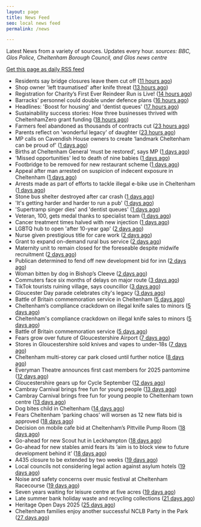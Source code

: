 ```yaml
---
layout: page
title: News Feed
seo: local news feed
permalink: /news

---
```


Latest News from a variety of sources. Updates every hour.
_sources: BBC, Glos Police, Cheltenham Borough Council, and Glos news centre_

[Get this page as daily RSS feed](/daily.rss)

<!-- news_marker starts -->
- Residents say bridge closures leave them cut off ([11 hours ago](https://www.bbc.com/news/articles/c8rvj1p6zllo?at_medium=RSS&at_campaign=rss))
- Shop owner 'left traumatised' after knife threat ([13 hours ago](https://www.bbc.com/news/articles/cpd9n86q311o?at_medium=RSS&at_campaign=rss))
- Registration for Charity’s First Ever Reindeer Run is Live! ([14 hours ago](https://gloucesternewscentre.co.uk/registration-for-charitys-first-ever-reindeer-run-is-live/))
- Barracks' personnel could double under defence plans ([16 hours ago](https://www.bbc.com/news/articles/ckg68z72m6zo?at_medium=RSS&at_campaign=rss))
- Headlines: 'Boost for housing' and 'dentist queues' ([17 hours ago](https://www.bbc.com/news/articles/cpd9n69y10no?at_medium=RSS&at_campaign=rss))
- Sustainability success stories: How three businesses thrived with CheltenhamZero grant funding ([18 hours ago](https://www.cheltenham.gov.uk/news/article/3046/sustainability_success_stories_how_three_businesses_thrived_with_cheltenhamzero_grant_funding))
- Farmers feel abandoned as thousands of contracts cut ([23 hours ago](https://www.bbc.com/news/articles/c4g9q7y8gj3o?at_medium=RSS&at_campaign=rss))
- Parents reflect on 'wonderful legacy' of daughter ([23 hours ago](https://www.bbc.com/news/articles/c33rvzxjr23o?at_medium=RSS&at_campaign=rss))
- MP calls on Cavendish House owners to create ‘landmark Cheltenham can be proud of’ ([1 days ago](https://gloucesternewscentre.co.uk/mp-calls-on-cavendish-house-owners-to-create-landmark-cheltenham-can-be-proud-of/))
- Births at Cheltenham General ‘must be restored’, says MP ([1 days ago](https://gloucesternewscentre.co.uk/births-at-cheltenham-general-must-be-restored-says-mp/))
- 'Missed opportunities' led to death of nine babies ([1 days ago](https://www.bbc.com/news/articles/c3rvqd7v52ro?at_medium=RSS&at_campaign=rss))
- Footbridge to be removed for new restaurant scheme ([1 days ago](https://gloucesternewscentre.co.uk/footbridge-to-be-removed-for-new-restaurant-scheme/))
- Appeal after man arrested on suspicion of indecent exposure in Cheltenham ([1 days ago](https://gloucesternewscentre.co.uk/appeal-after-man-arrested-on-suspicion-of-indecent-exposure-in-cheltenham/))
- Arrests made as part of efforts to tackle illegal e-bike use in Cheltenham ([1 days ago](https://gloucesternewscentre.co.uk/arrests-made-as-part-of-efforts-to-tackle-illegal-e-bike-use-in-cheltenham/))
- Stone bus shelter destroyed after car crash ([1 days ago](https://www.bbc.com/news/articles/cwyw9ykd07mo?at_medium=RSS&at_campaign=rss))
- 'It's getting harder and harder to run a pub' ([1 days ago](https://www.bbc.com/news/articles/crme2jr3j2vo?at_medium=RSS&at_campaign=rss))
- 'Supertramp singer dies' and 'dentist queues' ([1 days ago](https://www.bbc.com/news/articles/cgkn1l1ky58o?at_medium=RSS&at_campaign=rss))
- Veteran, 100, gets medal thanks to specialist team ([1 days ago](https://www.bbc.com/news/articles/ckgej35pnpyo?at_medium=RSS&at_campaign=rss))
- Cancer treatment times halved with new injection ([1 days ago](https://www.bbc.com/news/articles/clyjlxzlky0o?at_medium=RSS&at_campaign=rss))
- LGBTQ hub to open 'after 10-year gap' ([2 days ago](https://www.bbc.com/news/articles/crmez3y8vveo?at_medium=RSS&at_campaign=rss))
- Nurse given prestigious title for care work ([2 days ago](https://www.bbc.com/news/articles/cm2dze3jv89o?at_medium=RSS&at_campaign=rss))
- Grant to expand on-demand rural bus service ([2 days ago](https://www.bbc.com/news/articles/cp8j1mr17lvo?at_medium=RSS&at_campaign=rss))
- Maternity unit to remain closed for the foreseable despite midwife recruitment ([2 days ago](https://gloucesternewscentre.co.uk/maternity-unit-to-remain-closed-for-the-foreseable-despite-midwife-recruitment/))
- Publican determined to fend off new development bid for inn ([2 days ago](https://gloucesternewscentre.co.uk/publican-determined-to-fend-off-new-development-bid-for-inn/))
- Woman bitten by dog in Bishop’s Cleeve ([2 days ago](https://gloucesternewscentre.co.uk/woman-bitten-by-dog-in-bishops-cleeve/))
- Commuters face six months of delays on major route ([3 days ago](https://www.bbc.com/news/articles/cm2zy77xwn1o?at_medium=RSS&at_campaign=rss))
- TikTok tourists ruining village, says councillor ([3 days ago](https://www.bbc.com/news/articles/c3e792xlk0wo?at_medium=RSS&at_campaign=rss))
- Gloucester Day parade celebrates city's legacy ([3 days ago](https://www.bbc.com/news/articles/c2dng2kj9k2o?at_medium=RSS&at_campaign=rss))
- Battle of Britain commemoration service in Cheltenham ([5 days ago](https://gloucesternewscentre.co.uk/battle-of-britain-commemoration-service-in-cheltenham/))
- Cheltenham’s compliance crackdown on illegal knife sales to minors ([5 days ago](https://gloucesternewscentre.co.uk/cheltenhams-compliance-crackdown-on-illegal-knife-sales-to-minors/))
- Cheltenham's compliance crackdown on illegal knife sales to minors ([5 days ago](https://www.cheltenham.gov.uk/news/article/3045/cheltenhams_compliance_crackdown_on_illegal_knife_sales_to_minors))
- Battle of Britain commemoration service ([5 days ago](https://www.cheltenham.gov.uk/news/article/3044/battle_of_britain_commemoration_service))
- Fears grow over future of Gloucestershire Airport ([7 days ago](https://gloucesternewscentre.co.uk/fears-grow-over-future-of-gloucestershire-airport/))
- Stores in Gloucestershire sold knives and vapes to under-18s ([7 days ago](https://gloucesternewscentre.co.uk/stores-in-gloucestershire-sold-knives-and-vapes-to-under-18s/))
- Cheltenham multi-storey car park closed until further notice ([8 days ago](https://gloucesternewscentre.co.uk/cheltenham-multi-storey-car-park-closed-until-further-notice/))
- Everyman Theatre announces first cast members for 2025 pantomime ([12 days ago](https://gloucesternewscentre.co.uk/everyman-theatre-announces-first-cast-members-for-2025-pantomime/))
- Gloucestershire gears up for Cycle September ([12 days ago](https://gloucesternewscentre.co.uk/gloucestershire-gears-up-for-cycle-september/))
- Cambray Carnival brings free fun for young people ([13 days ago](https://gloucesternewscentre.co.uk/cambray-carnival-brings-free-fun-for-young-people/))
- Cambray Carnival brings free fun for young people to Cheltenham town centre ([13 days ago](https://www.cheltenham.gov.uk/news/article/3043/cambray_carnival_brings_free_fun_for_young_people_to_cheltenham_town_centre))
- Dog bites child in Cheltenham ([14 days ago](https://gloucesternewscentre.co.uk/dog-bites-child-in-cheltenham/))
- Fears Cheltenham ‘parking chaos’ will worsen as 12 new flats bid is approved ([18 days ago](https://gloucesternewscentre.co.uk/fears-cheltenham-parking-chaos-will-worsen-as-12-new-flats-bid-is-approved/))
- Decision on mobile cafe bid at Cheltenham’s Pittville Pump Room ([18 days ago](https://gloucesternewscentre.co.uk/decision-on-mobile-cafe-bid-at-cheltenhams-pittville-pump-room/))
- Go-ahead for new Scout hut in Leckhampton ([18 days ago](https://gloucesternewscentre.co.uk/go-ahead-for-new-scout-hut-in-leckhampton/))
- Go-ahead for new stables amid fears its ‘aim is to block view to future development behind it’ ([18 days ago](https://gloucesternewscentre.co.uk/go-ahead-for-new-stables-amid-fears-its-aim-is-to-block-view-to-future-development-behind-it/))
- A435 closure to be extended by two weeks ([19 days ago](https://gloucesternewscentre.co.uk/a435-closure-to-be-extended-by-two-weeks/))
- Local councils not considering legal action against asylum hotels ([19 days ago](https://gloucesternewscentre.co.uk/local-councils-not-considering-legal-action-against-asylum-hotels/))
- Noise and safety concerns over music festival at Cheltenham Racecourse ([19 days ago](https://gloucesternewscentre.co.uk/noise-and-safety-concerns-over-music-festival-at-cheltenham-racecourse/))
- Seven years waiting for leisure centre at five acres ([19 days ago](https://www.bbc.co.uk/sounds/play/p0ly5g42?at_medium=RSS&at_campaign=rss))
- Late summer bank holiday waste and recycling collections ([21 days ago](https://www.cheltenham.gov.uk/news/article/3042/late_summer_bank_holiday_waste_and_recycling_collections))
- Heritage Open Days 2025 ([25 days ago](https://www.cheltenham.gov.uk/news/article/3041/heritage_open_days_2025))
- Cheltenham families enjoy another successful NCLB Party in the Park ([27 days ago](https://www.cheltenham.gov.uk/news/article/3040/cheltenham_families_enjoy_another_successful_nclb_party_in_the_park))

<!-- news_marker ends -->
